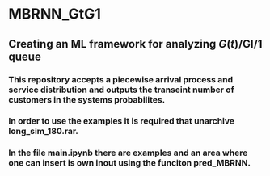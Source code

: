 # MBRNN_GtG1
## Creating an ML framework for analyzing $G(t)$/GI/1 queue

### This repository accepts a piecewise arrival process and service distribution and outputs the transeint number of customers in the systems probabilites.

### In order to use the examples it is required that unarchive long_sim_180.rar. 

### In the file main.ipynb there are examples and an area where one can insert is own inout using the funciton pred_MBRNN.
